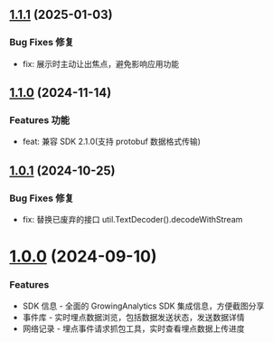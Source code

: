 ## [1.1.1](https://github.com/growingio/growingio-sdk-harmonyos/tree/giokit-1.1.1) (2025-01-03)

### Bug Fixes 修复

* fix: 展示时主动让出焦点，避免影响应用功能

## [1.1.0](https://github.com/growingio/growingio-sdk-harmonyos/tree/giokit-1.1.0) (2024-11-14)

### Features 功能

* feat: 兼容 SDK 2.1.0(支持 protobuf 数据格式传输)

## [1.0.1](https://github.com/growingio/growingio-sdk-harmonyos/tree/giokit-1.0.1) (2024-10-25)

### Bug Fixes 修复

* fix: 替换已废弃的接口 util.TextDecoder().decodeWithStream

# [1.0.0](https://github.com/growingio/growingio-sdk-harmonyos/tree/giokit-1.0.0) (2024-09-10)

### Features

* SDK 信息 - 全面的 GrowingAnalytics SDK 集成信息，方便截图分享
* 事件库 - 实时埋点数据浏览，包括数据发送状态，发送数据详情
* 网络记录 - 埋点事件请求抓包工具，实时查看埋点数据上传进度